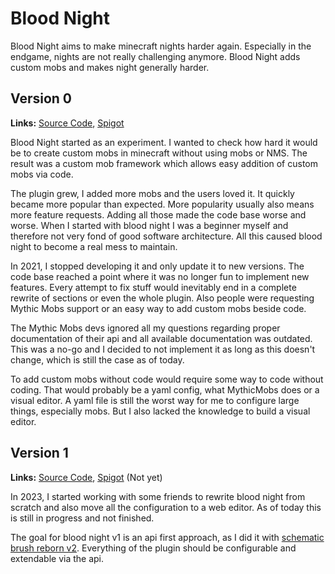 # Blood Night

Blood Night aims to make minecraft nights harder again.
Especially in the endgame, nights are not really challenging anymore.
Blood Night adds custom mobs and makes night generally harder.  

## Version 0

**Links:** [Source Code](https://github.com/eldoriarpg/BloodNight), 
[Spigot](https://www.spigotmc.org/resources/85095/)

Blood Night started as an experiment.
I wanted to check how hard it would be to create custom mobs in minecraft without using mobs or NMS.
The result was a custom mob framework which allows easy addition of custom mobs via code.

The plugin grew, I added more mobs and the users loved it.
It quickly became more popular than expected.
More popularity usually also means more feature requests.
Adding all those made the code base worse and worse.
When I started with blood night I was a beginner myself and therefore not very fond of good software architecture.
All this caused blood night to become a real mess to maintain.

In 2021, I stopped developing it and only update it to new versions. 
The code base reached a point where it was no longer fun to implement new features.
Every attempt to fix stuff would inevitably end in a complete rewrite of sections or even the whole plugin.
Also people were requesting Mythic Mobs support or an easy way to add custom mobs beside code.

The Mythic Mobs devs ignored all my questions regarding proper documentation of their api and all available documentation was outdated. 
This was a no-go and I decided to not implement it as long as this doesn't change, which is still the case as of today.

To add custom mobs without code would require some way to code without coding. That would probably be a yaml config, what MythicMobs does or a visual editor.
A yaml file is still the worst way for me to configure large things, especially mobs.
But I also lacked the knowledge to build a visual editor.

## Version 1

**Links:** [Source Code](https://github.com/eldoriarpg/blood-night), 
[Spigot]() (Not yet)

In 2023, I started working with some friends to rewrite blood night from scratch and also move all the configuration to a web editor.
As of today this is still in progress and not finished.

The goal for blood night v1 is an api first approach, as I did it with [schematic brush reborn v2](schematic_brush_reborn/index.md#version-2).
Everything of the plugin should be configurable and extendable via the api.
